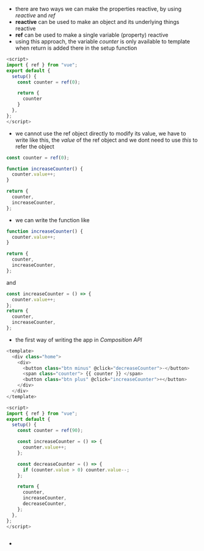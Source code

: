 - there are two ways we can make the properties reactive, by using _reactive_ and _ref_
- **reactive** can be used to make an object and its underlying things reactive
- **ref** can be used to make a single variable (property) reactive
- using this approach, the variable _counter_ is only available to template when return is added there in the setup function

```js
<script>
import { ref } from "vue";
export default {
  setup() {
    const counter = ref(0);

    return {
      counter
    }
  },
};
</script>

```

- we cannot use the ref object directly to modify its value, we have to write like this, the _value_ of the ref object and we dont need to use _this_ to refer the object

```js
const counter = ref(0);

function increaseCounter() {
  counter.value++;
}

return {
  counter,
  increaseCounter,
};
```

- we can write the function like

```js
function increaseCounter() {
  counter.value++;
}

return {
  counter,
  increaseCounter,
};
```

and

```js
const increaseCounter = () => {
  counter.value++;
};
return {
  counter,
  increaseCounter,
};
```

- the first way of writing the app in _Composition API_

```js
<template>
  <div class="home">
    <div>
      <button class="btn minus" @click="decreaseCounter">-</button>
      <span class="counter"> {{ counter }} </span>
      <button class="btn plus" @click="increaseCounter">+</button>
    </div>
  </div>
</template>

<script>
import { ref } from "vue";
export default {
  setup() {
    const counter = ref(90);

    const increaseCounter = () => {
      counter.value++;
    };

    const decreaseCounter = () => {
      if (counter.value > 0) counter.value--;
    };

    return {
      counter,
      increaseCounter,
      decreaseCounter,
    };
  },
};
</script>



```

-
